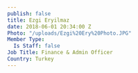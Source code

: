 ```yaml
---
publish: false
title: Ezgi Eryilmaz
date: 2018-06-01 20:34:00 Z
Photo: "/uploads/Ezgi%20Ery%20Photo.JPG"
Member Type:
  Is Staff: false
Job Title: Finance & Admin Officer
Country: Turkey
---
```


